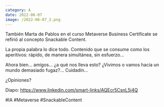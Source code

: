 ```yaml
--- 
category: A 
date: 2022-06-07 
image: /2022-06-07_2.png 
--- 
```


También Marta de Pablos en el curso Metaverse Business Certificate se refirió al concepto Snackable Content. 

La propia palabra lo dice todo. Contenido que se consume como los aperitivos: rápido, de manera simultánea, sin esfuerzo…

Ahora bien… amigos… ¿a qué nos lleva esto? ¿Vivimos o vamos hacia un mundo demasiado fugaz?... Cuidadín…

¿Opiniones?

Diapo: https://www.linkedin.com/smart-links/AQEcr5CsnL5j4Q

#IA #Metaverse #SnackableContent
